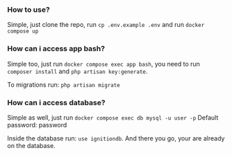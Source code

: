 ### How to use? 

Simple, just clone the repo, run `cp .env.example .env` and run `docker compose up`

### How can i access app bash?

Simple too, just run `docker compose exec app bash`, you need to run `composer install` and `php artisan key:generate`.

To migrations run: `php artisan migrate`

### How can i access database?

Simple as well, just run `docker compose exec db mysql -u user -p`
Default password: password

Inside the database run: `use ignitiondb`. And there you go, your are already on the database.